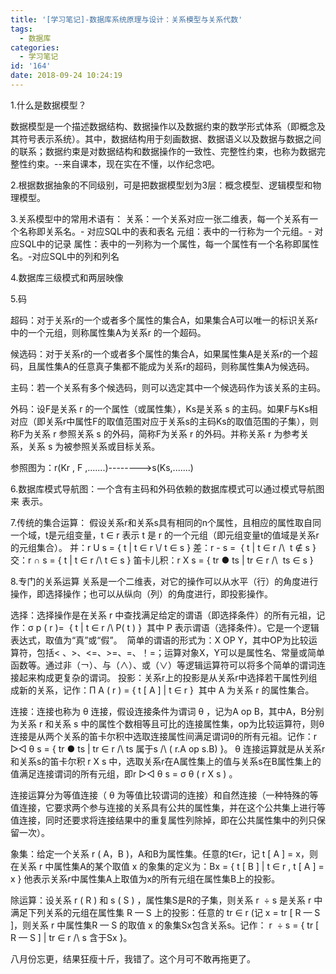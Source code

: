 ```yaml
---
title: '[学习笔记]-数据库系统原理与设计：关系模型与关系代数'
tags:
  - 数据库
categories:
  - 学习笔记
id: '164'
date: 2018-09-24 10:24:19
---
```


1.什么是数据模型？ 

数据模型是一个描述数据结构、数据操作以及数据约束的数学形式体系（即概念及其符号表示系统）。其中，数据结构用于刻画数据、数据语义以及数据与数据之间的联系；数据约束是对数据结构和数据操作的一致性、完整性约束，也称为数据完整性约束。--来自课本，现在实在不懂，以作纪念吧。 

<!--more-->

2.根据数据抽象的不同级别，可是把数据模型划为3层：概念模型、逻辑模型和物理模型。

3.关系模型中的常用术语有： 关系：一个关系对应一张二维表，每一个关系有一个名称即关系名。- 对应SQL中的表和表名 元组：表中的一行称为一个元组。- 对应SQL中的记录 属性：表中的一列称为一个属性，每一个属性有一个名称即属性名。-对应SQL中的列和列名 

4.数据库三级模式和两层映像 

5.码 

超码：对于关系r的一个或者多个属性的集合A，如果集合A可以唯一的标识关系r中的一个元组，则称属性集A为关系r 的一个超码。 

候选码：对于关系r的一个或者多个属性的集合A，如果属性集A是关系r的一个超码，且属性集A的任意真子集都不能成为关系r的超码，则称属性集A为候选码。 

主码：若一个关系有多个候选码，则可以选定其中一个候选码作为该关系的主码。 

外码：设F是关系 r 的一个属性（或属性集），Ks是关系 s 的主码。如果F与Ks相对应（即关系r中属性F的取值范围对应于关系s的主码Ks的取值范围的子集），则称F为关系 r 参照关系 s 的外码，简称F为关系 r 的外码。并称关系 r 为参考关系，关系 s 为被参照关系或目标关系。 

参照图为：r(Kr , F ,.......)-------->s(Ks,.......) 

6.数据库模式导航图：一个含有主码和外码依赖的数据库模式可以通过模式导航图来 表示。 

 7.传统的集合运算： 假设关系r和关系s具有相同的n个属性，且相应的属性取自同一个域，t是元组变量，t ∈ r 表示 t 是 r 的一个元组（即元组变量t的值域是关系r的元组集合）。 并：r U s = { t | t ∈ r \\/ t ∈ s } 差：r - s =  { t | t ∈ r /\\  t ∉ s } 交：r ∩ s = { t | t ∈ r /\\ t ∈ s } 笛卡儿积：r X s = { tr ● ts | tr ∈ r /\\  ts ∈ s } 

8.专门的关系运算 关系是一个二维表，对它的操作可以从水平（行）的角度进行操作，即选择操作；也可以从纵向（列）的角度进行，即投影操作。

 选择：选择操作是在关系 r 中查找满足给定的谓语（即选择条件）的所有元祖，记作：σ p ( r )=  { t | t ∈ r /\\ P( t ) }  其中 P 表示谓语（选择条件）。它是一个逻辑表达式，取值为“真”或“假”。  简单的谓语的形式为：X OP Y，其中OP为比较运算符，包括< 、>、<=、>=、=、！=；运算对象X，Y可以是属性名、常量或简单函数等。通过非（￢）、与（∧）、或（∨）等逻辑运算符可以将多个简单的谓词连接起来构成更复杂的谓词。 投影：关系r上的投影是从关系r中选择若干属性列组成新的关系，记作：Π A ( r ) = { t \[ A \] | t ∈ r }  其中 A 为关系 r 的属性集合。

 连接：连接也称为 θ 连接，假设连接条件为谓词 θ ，记为A op B，其中A，B分别为关系 r 和关系 s 中的属性个数相等且可比的连接属性集，op为比较运算符，则θ连接是从两个关系的笛卡尔积中选取连接属性间满足谓词θ的所有元祖。记作：r ▷◁ θ s = { tr ● ts | tr ∈ r /\\ ts 属于s /\\ ( r.A op s.B) }。 θ 连接运算就是从关系r和关系s的笛卡尔积 r X s 中，选取关系r在A属性集上的值与关系s在B属性集上的值满足连接谓词的所有元组，即r ▷◁ θ s = σ θ ( r X s ) 。 

连接运算分为等值连接（ θ 为等值比较谓词的连接）和自然连接（一种特殊的等值连接，它要求两个参与连接的关系具有公共的属性集，并在这个公共集上进行等值连接，同时还要求将连接结果中的重复属性列除掉，即在公共属性集中的列只保留一次）。 

象集：给定一个关系 r ( A，B )，A和B为属性集。任意的t∈r，记 t \[ A \] = x，则在关系 r 中属性集A的某个取值 x 的象集的定义为：Bx = { t \[ B \] | t ∈ r , t \[ A \] = x } 他表示关系r中属性集A上取值为x的所有元组在属性集B上的投影。 

除运算：设关系 r ( R ) 和 s ( S ) ，属性集S是R的子集，则关系 r  ÷ s 是关系 r 中满足下列关系的元组在属性集 R — S 上的投影：任意的 tr ∈ r (记 x = tr \[ R — S \]，则关系 r 中属性集R — S 的取值 x 的象集Sx包含关系s。记作： r  ÷ s = { tr \[ R — S \] | tr ∈ r /\\ s 含于Sx }。  

 八月份忘更，结果狂瘦十斤，我错了。这个月可不敢再拖更了。